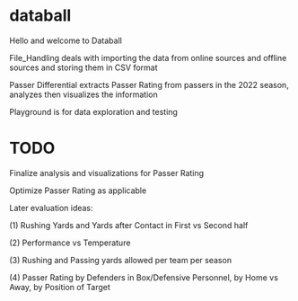# databall

Hello and welcome to Databall

File_Handling deals with importing the data from online sources and offline sources and storing them in CSV format

Passer Differential extracts Passer Rating from passers in the 2022 season, analyzes then visualizes the information

Playground is for data exploration and testing


# TODO
Finalize analysis and visualizations for Passer Rating

Optimize Passer Rating as applicable

Later evaluation ideas:

(1)	Rushing Yards and Yards after Contact in First vs Second half

(2)	Performance vs Temperature

(3)	Rushing and Passing yards allowed per team per season

(4)	Passer Rating by Defenders in Box/Defensive Personnel, by Home vs Away, by Position of Target
